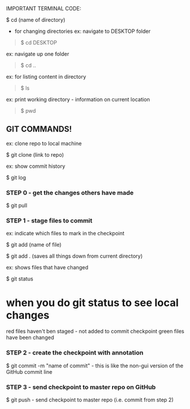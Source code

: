 IMPORTANT TERMINAL CODE:

$ cd (name of directory)
 - for changing directories
ex: navigate to DESKTOP folder

> $ cd DESKTOP

ex: navigate up one folder

> $ cd ..

ex: for listing content in directory

> $ ls

ex: print working directory - information on current location

> $ pwd


## GIT COMMANDS!

ex: clone repo to local machine

$ git clone (link to repo)

ex: show commit history

$ git log

### STEP 0 - get the changes others have made

$ git pull


### STEP 1 - stage files to commit

ex: indicate which files to mark in the checkpoint 

$ git add (name of file)

$ git add . (saves all things down from current directory)


ex: shows files that have changed

$ git status 

# when you do git status to see local changes
red files haven't ben staged - not added to commit checkpoint
green files have been changed

### STEP 2 - create the checkpoint with annotation

$ git commit -m "name of commit" - this is like the non-gui version of the GitHub commit line

### STEP 3 - send checkpoint to master repo on GitHub

$ git push - send checkpoint to master repo (i.e. commit from step 2)

